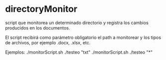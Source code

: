 # directoryMonitor
script que monitorea un determinado directorio y registra los cambios producidos en los documentos. 

El script recibirá como parámetro obligatorio el path a monitorear y los tipos de archivos, por ejemplo .docx, .xlsx, etc.  

Ejemplos: 
	./monitorScript.sh ./testeo \"txt\" 
	./monitorScript.sh ./testeo \"*\"
